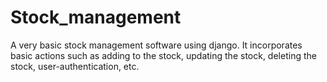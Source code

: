 # Stock_management
A very basic stock management software using django. It incorporates basic actions such as adding to the stock, updating the stock, deleting the stock, user-authentication, etc.
